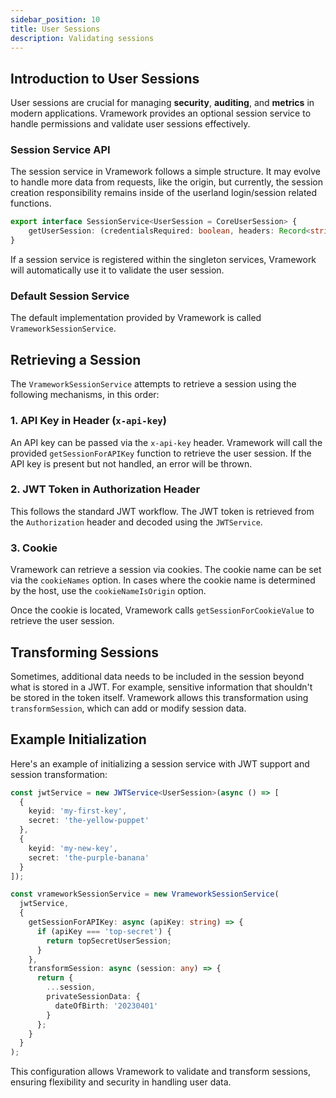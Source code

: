 ```yaml
---
sidebar_position: 10
title: User Sessions
description: Validating sessions
---
```


## Introduction to User Sessions

User sessions are crucial for managing **security**, **auditing**, and **metrics** in modern applications. Vramework provides an optional session service to handle permissions and validate user sessions effectively.

### Session Service API

The session service in Vramework follows a simple structure. It may evolve to handle more data from requests, like the origin, but currently, the session creation responsibility remains inside of the userland login/session related functions.

```typescript
export interface SessionService<UserSession = CoreUserSession> {
    getUserSession: (credentialsRequired: boolean, headers: Record<string, string>) => Promise<UserSession | undefined>;
}
```

If a session service is registered within the singleton services, Vramework will automatically use it to validate the user session.

### Default Session Service

The default implementation provided by Vramework is called `VrameworkSessionService`.

## Retrieving a Session

The `VrameworkSessionService` attempts to retrieve a session using the following mechanisms, in this order:

### 1. API Key in Header (`x-api-key`)

An API key can be passed via the `x-api-key` header. Vramework will call the provided `getSessionForAPIKey` function to retrieve the user session. If the API key is present but not handled, an error will be thrown.

### 2. JWT Token in Authorization Header

This follows the standard JWT workflow. The JWT token is retrieved from the `Authorization` header and decoded using the `JWTService`.

### 3. Cookie

Vramework can retrieve a session via cookies. The cookie name can be set via the `cookieNames` option. In cases where the cookie name is determined by the host, use the `cookieNameIsOrigin` option.

Once the cookie is located, Vramework calls `getSessionForCookieValue` to retrieve the user session.

## Transforming Sessions

Sometimes, additional data needs to be included in the session beyond what is stored in a JWT. For example, sensitive information that shouldn't be stored in the token itself. Vramework allows this transformation using `transformSession`, which can add or modify session data.

## Example Initialization

Here's an example of initializing a session service with JWT support and session transformation:

```typescript
const jwtService = new JWTService<UserSession>(async () => [
  {
    keyid: 'my-first-key',
    secret: 'the-yellow-puppet'
  },
  {
    keyid: 'my-new-key',
    secret: 'the-purple-banana'
  }
]);

const vrameworkSessionService = new VrameworkSessionService(
  jwtService,
  {
    getSessionForAPIKey: async (apiKey: string) => {
      if (apiKey === 'top-secret') {
        return topSecretUserSession;
      }
    },
    transformSession: async (session: any) => {
      return {
        ...session,
        privateSessionData: {
          dateOfBirth: '20230401'
        }
      };
    }
  }
);
```

This configuration allows Vramework to validate and transform sessions, ensuring flexibility and security in handling user data.